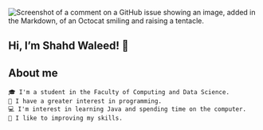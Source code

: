 ![Screenshot of a comment on a GitHub issue showing an image, added in the Markdown, of an Octocat smiling and raising a tentacle.](https://www.pexels.com/photo/photo-of-turned-on-laptop-computer-943096//assets/images/electrocat.png)

## Hi, I’m Shahd Waleed! 👋
## About me
```
🎓 I'm a student in the Faculty of Computing and Data Science.
👀 I have a greater interest in programming.
💻 I'm interest in learning Java and spending time on the computer.
🚀 I like to improving my skills.
```



<!---
Shahd-595/Shahd-595 is a ✨ special ✨ repository because its `README.md` (this file) appears on your GitHub profile.
You can click the Preview link to take a look at your changes.
--->
